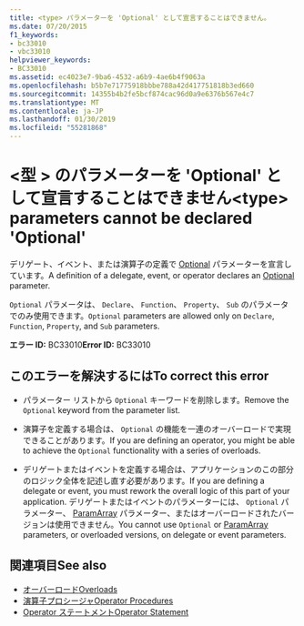 ```yaml
---
title: <type> パラメーターを 'Optional' として宣言することはできません。
ms.date: 07/20/2015
f1_keywords:
- bc33010
- vbc33010
helpviewer_keywords:
- BC33010
ms.assetid: ec4023e7-9ba6-4532-a6b9-4ae6b4f9063a
ms.openlocfilehash: b5b7e71775918bbbe788a42d417751818b3ed660
ms.sourcegitcommit: 14355b4b2fe5bcf874cac96d0a9e6376b567e4c7
ms.translationtype: MT
ms.contentlocale: ja-JP
ms.lasthandoff: 01/30/2019
ms.locfileid: "55281868"
---
```

# <a name="type-parameters-cannot-be-declared-optional"></a><span data-ttu-id="e39d6-102">\<型 > のパラメーターを 'Optional' として宣言することはできません</span><span class="sxs-lookup"><span data-stu-id="e39d6-102">\<type> parameters cannot be declared 'Optional'</span></span>
<span data-ttu-id="e39d6-103">デリゲート、イベント、または演算子の定義で [Optional](../../visual-basic/language-reference/modifiers/optional.md) パラメーターを宣言しています。</span><span class="sxs-lookup"><span data-stu-id="e39d6-103">A definition of a delegate, event, or operator declares an [Optional](../../visual-basic/language-reference/modifiers/optional.md) parameter.</span></span>  
  
 <span data-ttu-id="e39d6-104">`Optional` パラメータは、 `Declare`、 `Function`、 `Property`、 `Sub` のパラメータでのみ使用できます。</span><span class="sxs-lookup"><span data-stu-id="e39d6-104">`Optional` parameters are allowed only on `Declare`, `Function`, `Property`, and `Sub` parameters.</span></span>  
  
 <span data-ttu-id="e39d6-105">**エラー ID:** BC33010</span><span class="sxs-lookup"><span data-stu-id="e39d6-105">**Error ID:** BC33010</span></span>  
  
## <a name="to-correct-this-error"></a><span data-ttu-id="e39d6-106">このエラーを解決するには</span><span class="sxs-lookup"><span data-stu-id="e39d6-106">To correct this error</span></span>  
  
-   <span data-ttu-id="e39d6-107">パラメーター リストから `Optional` キーワードを削除します。</span><span class="sxs-lookup"><span data-stu-id="e39d6-107">Remove the `Optional` keyword from the parameter list.</span></span>  
  
-   <span data-ttu-id="e39d6-108">演算子を定義する場合は、 `Optional` の機能を一連のオーバーロードで実現できることがあります。</span><span class="sxs-lookup"><span data-stu-id="e39d6-108">If you are defining an operator, you might be able to achieve the `Optional` functionality with a series of overloads.</span></span>  
  
-   <span data-ttu-id="e39d6-109">デリゲートまたはイベントを定義する場合は、アプリケーションのこの部分のロジック全体を記述し直す必要があります。</span><span class="sxs-lookup"><span data-stu-id="e39d6-109">If you are defining a delegate or event, you must rework the overall logic of this part of your application.</span></span> <span data-ttu-id="e39d6-110">デリゲートまたはイベントのパラメーターには、 `Optional` パラメーター、 [ParamArray](../../visual-basic/language-reference/modifiers/paramarray.md) パラメーター、またはオーバーロードされたバージョンは使用できません。</span><span class="sxs-lookup"><span data-stu-id="e39d6-110">You cannot use `Optional` or [ParamArray](../../visual-basic/language-reference/modifiers/paramarray.md) parameters, or overloaded versions, on delegate or event parameters.</span></span>  
  
## <a name="see-also"></a><span data-ttu-id="e39d6-111">関連項目</span><span class="sxs-lookup"><span data-stu-id="e39d6-111">See also</span></span>
- [<span data-ttu-id="e39d6-112">オーバーロード</span><span class="sxs-lookup"><span data-stu-id="e39d6-112">Overloads</span></span>](../../visual-basic/language-reference/modifiers/overloads.md)
- [<span data-ttu-id="e39d6-113">演算子プロシージャ</span><span class="sxs-lookup"><span data-stu-id="e39d6-113">Operator Procedures</span></span>](../../visual-basic/programming-guide/language-features/procedures/operator-procedures.md)
- [<span data-ttu-id="e39d6-114">Operator ステートメント</span><span class="sxs-lookup"><span data-stu-id="e39d6-114">Operator Statement</span></span>](../../visual-basic/language-reference/statements/operator-statement.md)
